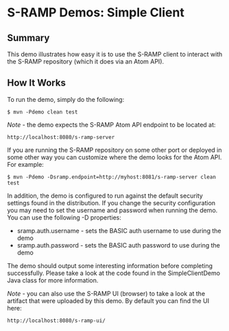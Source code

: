 # S-RAMP Demos: Simple Client

## Summary

This demo illustrates how easy it is to use the S-RAMP client to interact with the S-RAMP
repository (which it does via an Atom API).

## How It Works

To run the demo, simply do the following:

	$ mvn -Pdemo clean test

*Note* - the demo expects the S-RAMP Atom API endpoint to be located at:

	http://localhost:8080/s-ramp-server

If you are running the S-RAMP repository on some other port or deployed in some other way
you can customize where the demo looks for the Atom API.  For example:

	$ mvn -Pdemo -Dsramp.endpoint=http://myhost:8081/s-ramp-server clean test

In addition, the demo is configured to run against the default security settings found in
the distribution.  If you change the security configuration you may need to set the 
username and password when running the demo.  You can use the following -D properties:

* sramp.auth.username - sets the BASIC auth username to use during the demo
* sramp.auth.password - sets the BASIC auth password to use during the demo

The demo should output some interesting information before completing successfully.  Please
take a look at the code found in the SimpleClientDemo Java class for more information.

*Note* - you can also use the S-RAMP UI (browser) to take a look at the artifact that were
uploaded by this demo.  By default you can find the UI here:

	http://localhost:8080/s-ramp-ui/